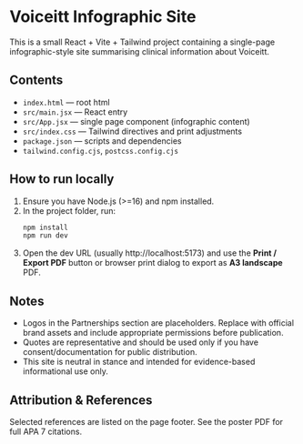 # Voiceitt Infographic Site

This is a small React + Vite + Tailwind project containing a single-page infographic-style site summarising clinical information about Voiceitt.

## Contents
- `index.html` — root html
- `src/main.jsx` — React entry
- `src/App.jsx` — single page component (infographic content)
- `src/index.css` — Tailwind directives and print adjustments
- `package.json` — scripts and dependencies
- `tailwind.config.cjs`, `postcss.config.cjs`

## How to run locally
1. Ensure you have Node.js (>=16) and npm installed.
2. In the project folder, run:
   ```bash
   npm install
   npm run dev
   ```
3. Open the dev URL (usually http://localhost:5173) and use the **Print / Export PDF** button or browser print dialog to export as **A3 landscape** PDF.

## Notes
- Logos in the Partnerships section are placeholders. Replace with official brand assets and include appropriate permissions before publication.
- Quotes are representative and should be used only if you have consent/documentation for public distribution.
- This site is neutral in stance and intended for evidence-based informational use only.

## Attribution & References
Selected references are listed on the page footer. See the poster PDF for full APA 7 citations.

